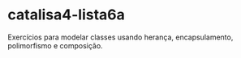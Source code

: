 # catalisa4-lista6a
Exercícios para modelar classes usando herança, encapsulamento, polimorfismo e composição.

